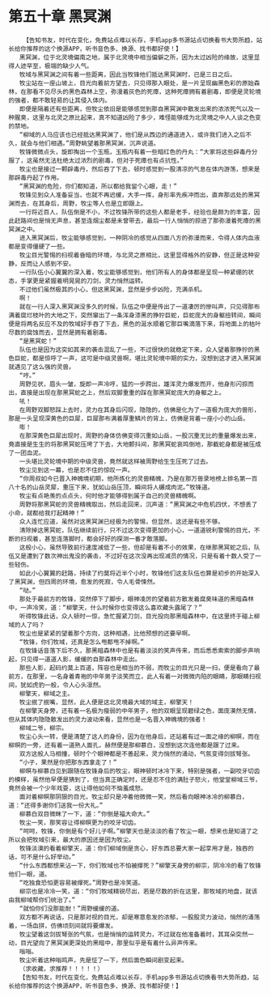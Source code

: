 # 第五十章 黑冥渊
        【告知书友，时代在变化，免费站点难以长存，手机app多书源站点切换看书大势所趋，站长给你推荐的这个换源APP，听书音色多、换源、找书都好使！】
       黑冥渊，位于北灵境偏南之地，属于北灵境中相当偏僻之所，因为太过凶险的缘故，这里显得人迹罕至，极端的缺少人气。
       牧域与黑冥渊之间有着一些距离，因此当牧锋他们抵达黑冥渊时，已是三日之后。
       牧尘站在一座山坡上，目光向着前方望去，只见得那入眼处，是一片呈现幽黑色彩的原始森林，在那看不见尽头的黑色森林上空，弥漫着灰色的死瘴，这种死瘴拥有着剧毒，即便是灵轮境的强者，都不敢轻易的让其侵入体内。
       即便是隔着还有些距离，但牧尘依旧是能够感觉到那自黑冥渊中散发出来的浓浓死气以及一种腥臭，这里与北灵之原比起来，真不知道凶险了多少，难怪能够成为北灵境之中人人谈之色变的禁地。
       “柳域的人马应该也已经抵达黑冥渊了，他们是从西边的通道进入，或许我们进入之后不久，就会与他们相遇。”周野眺望着那黑冥渊，沉声说道。
       牧锋微微点头，旋即掏出一个玉瓶，玉瓶内有着一些暗红色的丹丸：“大家将这些辟毒丹分服了，这虽然无法杜绝太过浓烈的剧毒，但对于死瘴也有点抗性。”
       牧尘也是接过一颗辟毒丹，然后吞了下去，顿时感觉到一股清凉的气息在体内游荡，想来是那辟毒丹起了作用。
       “黑冥渊的危险，你们都知道，所以都给我留个心眼，走！”
       牧锋见到众人准备妥当，也就不再迟缓，大手一挥，身形率先疾冲而出，直奔那远处的黑冥渊而去，在其身后，周野，牧尘等人也是立即跟上。
       一行将近百人，队伍倒是不小，不过牧锋所带的这些人都是老手，经验也是颇为的丰富，因此赶路间也是悄无声息，甚至连烟尘都是未曾带去，最后一行人悄悄的掠进了那弥漫着死瘴的黑冥渊之中。
       进入黑冥渊后，牧尘能够感觉到，一种阴冷的感觉从四面八方的弥漫而来，令得人体内血液都是变得僵硬了一些。
       牧尘目光警惕的扫视着昏暗的环境，与北灵之原相比，这里显得格外的安静，但正是这种安静，反而让人感到不安。
       一行队伍小心翼翼的深入着，牧尘能够感觉到，他们所有人的身体都是呈现一种紧绷的状态，手掌更是紧握着明晃晃的刀剑，灵力悄然运转。
       不过他们虽然极其的小心，但这黑冥渊，显然是步步凶险，充满杀机。
       啊！
       就在一行人深入黑冥渊没多久的时候，队伍之中便是传出了一道凄厉的惨叫声，只见得那布满着腐烂枝叶的大地之下，突然窜出了一条浑身漆黑的狰狞巨蛇，巨蛇庞大的身躯扭转间，瞬间便是将两名反应不及的牧域好手吞了下去，黑色的涎水顺着它那巨嘴滴落下来，将地面上的枯叶尽数的腐蚀而去，显然是拥有着剧毒。
       “是黑冥蛇！”
       队伍也是因为这突如其来的袭击混乱了一些，不过很快的就稳定下来，众人望着那狰狞的黑色巨蛇，都是惊呼了一声，这可是中级灵兽啊，堪比灵轮境中期的实力，没想到这才进入黑冥渊就遇见了这么强的灵兽。
       “哼。”
       周野见状，眉头一皱，旋即一声冷哼，猛的一步跨出，雄浑灵力爆发而开，他身形闪掠而出，直接是出现在那黑冥蛇之上，然后双脚重重的踩在那黑冥蛇庞大的身躯之上。
       吼！
       在周野双脚怒踩上去时，灵力在其身后闪现，隐隐的，仿佛是化为了一道极为庞大的兽形，那是一头呈现深黄色的巨犀，巨犀那布满着厚重鳞片的背上，仿佛是背着一座小小的山岳。
       嘭！
       在那深黄色巨犀出现时，周野的身体仿佛变得沉重如山岳，一股沉重无比的重量爆发出来，竟直接是生生的将那黑冥蛇压垮了下去，大地颤抖间，那黑冥蛇哀鸣倒地，那截蛇身都是被压成了一团血泥。
       一头堪比灵轮境中期的中级灵兽，竟然就这样被周野给生生压死了过去。
       牧尘见到这一幕，也是忍不住的惊叹一声。
       “你周叔如今已晋入神魄境初期，他所炼化的灵兽精魄，乃是在那万兽录地榜上排名第一百八十名的山岳灵犀，重压下来，犹如山岳压顶，瞬间将人碾成肉泥。”牧锋道。
       牧尘有点艳羡的点点头，何时他才能够得到属于自己的灵兽精魄啊。
       周野将那黑冥蛇的灵兽精魄取出，然后走回来，沉声道：“黑冥渊之中危机四伏，不想丢了小命，就都给我打起精神！”
       众人连忙应道，虽然对这黑冥渊已经极为的警惕，但显然，这还是有些不够。
       清除掉这黑冥蛇，队伍继续前行，只不过这次变得更加的小心，一道道锐利警惕的目光，不断的扫视着，甚至连落脚时，都会好好的探测一番才敢落脚。
       这般小心，虽然导致前行速度减低了一些，但却是有着不小的效果，在继那黑冥蛇之后，队伍又是遭到了数次神出鬼没的袭击，不过好在这次没再出现减员的情况，只是有着十数人受了一些轻伤。
       如此小心翼翼的赶路，持续了约莫将近半个小时，牧锋他们这支队伍也算是初步的开始深入了黑冥渊，但四周的环境，愈发的死寂，令人毛骨悚然。
       “哒。”
       那处于最前方的牧锋，突然停下了脚步，眼神凌厉的望着前方散发着腐臭味道的黑暗森林中，一声冷笑，道：“柳擎天，什么时候你也变得这么喜欢藏头露尾了？”
       听得牧锋此话，众人顿时一惊，急忙握紧刀剑，目光投向那黑暗森林中，在这里终于碰上柳域的人了吗？
       牧尘也是紧紧的望着那个方向，这种相遇，比他预想的还要早啊。
       “牧锋，你们牧域，还真是怎么甩都甩不掉啊。”
       在牧锋话音落下后不久，那黑暗森林中也是有着淡淡的笑声传来，而后悉悉索索的脚步声响起，只见得一道道人影，缓缓的自那森林中走出。
       那些人影，起码约莫上百道，阵容也是相当的不弱，而牧尘的目光只是一扫，便是看向了最前方，在那里，一名身着青袍的中年男子淡笑而立，此人有着一对微微内陷的眼睛，那眼睛扫视间，犹如虎豹一般，令人心头凛然。
       柳擎天，柳域之主。
       牧尘抿了抿嘴，显然，此人便是这北灵境最大域的域主，柳擎天！
       在柳擎天身旁，还有着一名极为瘦弱的中年男子，他的双眼呈现碧绿之色，面庞漠然无情，但从其体内隐隐散发出的灵力波动来看，显然也是一名晋入神魄境的强者！
       柳域二爷，柳宗。
       牧尘心头一转，便是清楚了这人的身份，因为在他身后，还站着有过一面之缘的柳暝，而在柳暝的一旁，还有着一道熟人面孔，赫然便是那柳慕白，没想到这次连他都是跟了过来。
       双方这般人马相撞，顿时个个眼神都是不善起来，灵力悄然的涌动，气氛变得剑拔弩张。
       “小子，果然是你把那东西拿走了！”
       柳暝与柳慕白见到跟随在牧锋身后的牧尘，眼神顿时冰冷下来，特别是强者，一副咬牙切齿的模样，虽然他早便是猜到了，但当真正确定时，还是忍不住的满肚子怒火，他堂堂柳域三爷，竟然会被一个少年戏耍，这让得他如何不恼羞成怒。
       面对着柳暝那阴狠的目光，牧尘却只是冲着他微微一笑，然后看向眼神冰冷的柳慕白，道：“还得多谢你们送我一份大礼。”
       柳慕白双目微眯了一下，道：“你倒是福大命大。”
       牧尘一笑，那笑容让得柳暝更为的咬牙切齿。
       “呵呵，牧锋，你倒是有个好儿子啊。”柳擎天也是淡淡的看了牧尘一眼，想来也是知道了之所以会把牧域引来，最大的原因还是因为牧尘。
       牧锋淡漠的看着柳擎天，道：你们柳域倒是贪心，好东西总要大家一起享用才是，独吞的话，可不是什么好举动。”
       “什么东西都想来沾一下，你们牧域也不怕被撑死？”柳擎天身旁的柳宗，阴冷冷的看了牧锋他们一眼，道。
       “吃独食恐怕更容易被撑死。”周野也是冷笑道。
       柳宗也是冷冷一笑，道：“你们牧域精锐尽出，若是尽数的折在这里，那牧域的地盘，就该由我柳域帮你们统治了。”
       “就怕你们没那能耐！”周野缓缓的道。
       双方都不再说话，只是那对视的目光，却是寒意愈发的浓郁，一股股灵力波动，悄然的涌荡着，一场血拼，仿佛顷刻间就将要爆发。
       牧尘望着这剑拔弩张的气氛，也是悄悄的运转灵力，不过就在他准备着时，其耳朵突然一动，目光望向了黑冥渊更深处的黑暗中，那里似乎是有着什么异声传来。
       嗡嗡。
       牧尘听着这种嗡鸣声，先是怔了一下，然后面色瞬间剧变起来。
       （求收藏，求推荐！！！！！）
       【告知书友，时代在变化，免费站点难以长存，手机app多书源站点切换看书大势所趋，站长给你推荐的这个换源APP，听书音色多、换源、找书都好使！】